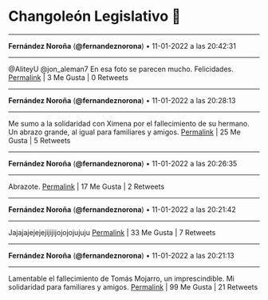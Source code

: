 # Changoleón Legislativo 🙈
*****
**Fernández Noroña** (**@fernandeznorona**) • 11-01-2022 a las 20:42:31
*****
@AliteyU @jon_aleman7 En esa foto se parecen mucho. Felicidades.
[Permalink](https://twitter.com/fernandeznorona/status/1481124407464665092) | 3 Me Gusta | 0 Retweets
*****
**Fernández Noroña** (**@fernandeznorona**) • 11-01-2022 a las 20:28:13
*****
Me sumo a la solidaridad con Ximena por el fallecimiento de su hermano. Un abrazo grande, al igual para familiares y amigos.
[Permalink](https://twitter.com/fernandeznorona/status/1481120810937065478) | 25 Me Gusta | 5 Retweets
*****
**Fernández Noroña** (**@fernandeznorona**) • 11-01-2022 a las 20:26:35
*****
Abrazote.
[Permalink](https://twitter.com/fernandeznorona/status/1481120399228391425) | 17 Me Gusta | 2 Retweets
*****
**Fernández Noroña** (**@fernandeznorona**) • 11-01-2022 a las 20:21:42
*****
Jajajajejejejijijijojojojujuju
[Permalink](https://twitter.com/fernandeznorona/status/1481119169957478409) | 33 Me Gusta | 7 Retweets
*****
**Fernández Noroña** (**@fernandeznorona**) • 11-01-2022 a las 20:21:13
*****
Lamentable el fallecimiento de Tomás Mojarro, un imprescindible. Mi solidaridad para familiares y amigos.
[Permalink](https://twitter.com/fernandeznorona/status/1481119048041734154) | 99 Me Gusta | 21 Retweets
